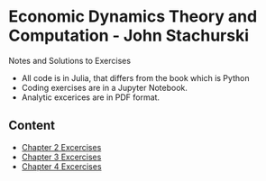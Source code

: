 # Economic Dynamics Theory and Computation - John Stachurski

Notes and Solutions to Exercises

* All code is in Julia, that differs from the book which is Python
* Coding exercises are in a Jupyter Notebook.
* Analytic excerices are in PDF format.

## Content
* [Chapter 2 Excercises](Excercises/chapter_2_exercises.ipynb)
* [Chapter 3 Excercises](Excercises/chapter_3_exercises.pdf)
* [Chapter 4 Excercises](Excercises/chapter_4_exercises.pdf)